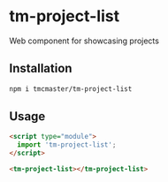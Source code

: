 # tm-project-list

Web component for showcasing projects

## Installation
```bash
npm i tmcmaster/tm-project-list
```

## Usage
```html
<script type="module">
  import 'tm-project-list';
</script>

<tm-project-list></tm-project-list>
```
